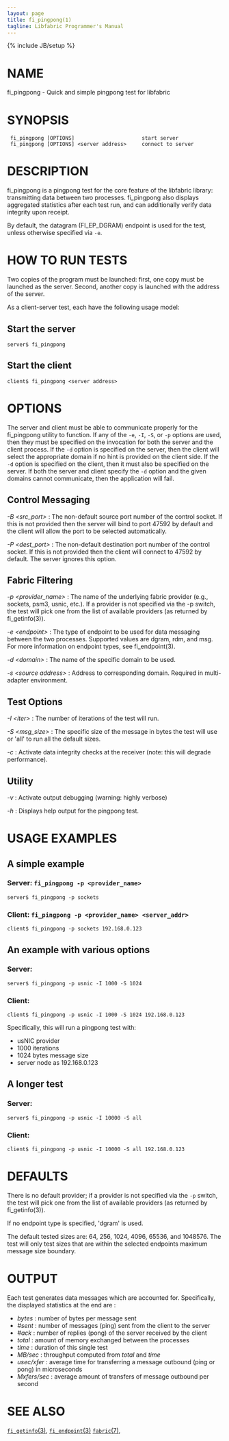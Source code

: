 ```yaml
---
layout: page
title: fi_pingpong(1)
tagline: Libfabric Programmer's Manual
---
```

{% include JB/setup %}


# NAME

fi_pingpong  \- Quick and simple pingpong test for libfabric


# SYNOPSIS
```
 fi_pingpong [OPTIONS]						start server
 fi_pingpong [OPTIONS] <server address>		connect to server
```


# DESCRIPTION

fi_pingpong is a pingpong test for the core feature of the libfabric library:
transmitting data between two processes. fi_pingpong also displays aggregated
statistics after each test run, and can additionally verify data integrity upon
receipt.

By default, the datagram (FI_EP_DGRAM) endpoint is used for the test, unless
otherwise specified via `-e`.

# HOW TO RUN TESTS

Two copies of the program must be launched: first, one copy must be launched as
the server. Second, another copy is launched with the address of the server.

As a client-server test, each have the following usage model:

## Start the server
```
server$ fi_pingpong
```

## Start the client
```
client$ fi_pingpong <server address>
```


# OPTIONS

The server and client must be able to communicate properly for the fi_pingpong
utility to function. If any of the `-e`, `-I`, `-S`, or `-p` options are used,
then they must be specified on the invocation for both the server and the
client process. If the `-d` option is specified on the server, then the client
will select the appropriate domain if no hint is provided on the client side.
If the `-d` option is specified on the client, then it must also be specified
on the server. If both the server and client specify the `-d` option and the
given domains cannot communicate, then the application will fail.

## Control Messaging

*-B \<src_port\>*
: The non-default source port number of the control socket. If this is not
  provided then the server will bind to port 47592 by default and the client
  will allow the port to be selected automatically.

*-P \<dest_port\>*
: The non-default destination port number of the control socket. If this is not
  provided then the client will connect to 47592 by default. The server ignores
  this option.

## Fabric Filtering

*-p \<provider_name\>*
: The name of the underlying fabric provider (e.g., sockets, psm3, usnic, etc.).
  If a provider is not specified via the -p switch, the test will pick one from
  the list of available providers (as returned by fi_getinfo(3)).

*-e \<endpoint\>*
: The type of endpoint to be used for data messaging between the two processes.
  Supported values are dgram, rdm, and msg. For more information on endpoint
  types, see fi_endpoint(3).

*-d \<domain\>*
: The name of the specific domain to be used.

*-s \<source address\>*
: Address to corresponding domain.  Required in multi-adapter environment.

## Test Options

*-I \<iter\>*
: The number of iterations of the test will run.

*-S \<msg_size\>*
: The specific size of the message in bytes the test will use or 'all' to run
  all the default sizes.

*-c*
: Activate data integrity checks at the receiver (note: this will degrade
  performance).

## Utility

*-v*
: Activate output debugging (warning: highly verbose)

*-h*
: Displays help output for the pingpong test.


# USAGE EXAMPLES

## A simple example

### Server: `fi_pingpong -p <provider_name>`
`server$ fi_pingpong -p sockets`

### Client: `fi_pingpong -p <provider_name> <server_addr>`
`client$ fi_pingpong -p sockets 192.168.0.123`

## An example with various options

### Server:
`server$ fi_pingpong -p usnic -I 1000 -S 1024`

### Client:
`client$ fi_pingpong -p usnic -I 1000 -S 1024 192.168.0.123`


Specifically, this will run a pingpong test with:

- usNIC provider
- 1000 iterations
- 1024 bytes message size
- server node as 192.168.0.123

## A longer test

### Server:
`server$ fi_pingpong -p usnic -I 10000 -S all`

### Client:
`client$ fi_pingpong -p usnic -I 10000 -S all 192.168.0.123`


# DEFAULTS

There is no default provider; if a provider is not specified via the `-p`
switch, the test will pick one from the list of available providers (as
returned by fi_getinfo(3)).

If no endpoint type is specified, 'dgram' is used.

The default tested sizes are:  64, 256, 1024, 4096, 65536, and 1048576. The
test will only test sizes that are within the selected endpoints maximum
message size boundary.

# OUTPUT

Each test generates data messages which are accounted for. Specifically, the
displayed statistics at the end are :

 - *bytes*          : number of bytes per message sent
 - *#sent*          : number of messages (ping) sent from the client to the
                      server
 - *#ack*           : number of replies (pong) of the server received by the
                      client
 - *total*          : amount of memory exchanged between the processes
 - *time*           : duration of this single test
 - *MB/sec*         : throughput computed from *total* and *time*
 - *usec/xfer*      : average time for transferring a message outbound (ping or
                      pong) in microseconds
 - *Mxfers/sec*     : average amount of transfers of message outbound per
                      second

# SEE ALSO

[`fi_getinfo`(3)](fi_getinfo.3.html),
[`fi_endpoint`(3)](fi_endpoint.3.html)
[`fabric`(7)](fabric.7.html),
